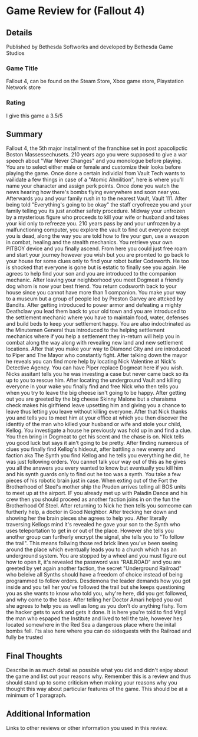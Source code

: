 # Game Review for (Fallout 4)

## Details
Published by Bethesda Softworks and developed by Bethesda Game Studios 

### Game Title

Fallout 4, can be found on the Steam Store, Xbox game store, Playstation Network store

### Rating
I give this game a 3.5/5 

## Summary

Fallout 4, the 5th major installment of the franchise set in post apacolipctic Boston Massessechusets. 210 years ago you were supposed to give a war speech about "War Never Changes" and you monologue before playing. You are to select either male or female and customize their looks before playing the game. Once done a certain individial from Vault Tech wants to vailidate a few things in case of a "Atomic Ahnilition", here is where you'll name your character and assign perk points. Once done you watch the news hearing how there's bombs flying everywhere and soon near you. Afterwards you and your family rush in to the nearest Vault, Vault 111. After being told "Everything's going to be okay" the staff cryofreeze you and your family telling you its just another safety procedure. Midway your unfrozen by a mysterious figure who proceeds to kill your wife or husband and takes your kid only to refreeze you. 210 years pass by and your unfrozen by a malfunctioning computer, you explore the vault to find out everyone except you is dead, along the way you are told how to fire your gun, use a weapon in combat, healing and the stealth mechanics. You retrieve your own PITBOY device and you finally ascend. From here you could just free roam and start your journey however you wish but you are promted to go back to your house for some clues only to find your robot butler Codsworth. He too is shocked that everyone is gone but is estatic to finally see you again. He agrees to help find your son and you are introduced to the companion mechanic. After leaving your neighborhood you meet Dogmeat a friendly dog whom is now your best friend. You return codsworth back to your house since you cannot have more than 1 companion. You make your way to a museum but a group of people led by Preston Garvey are attcked by Bandits. After getting introduced to power armor and defeating a mighty Deathclaw you lead them back to your old town and you are introduced to the settlement mechanic where you have to maintain food, water, defenses and build beds to keep your settlement happy. You are also indoctrinated as the Minutemen General thus introduced to the helping settlement mechanics where if you help a settlement they in-return will help you in combat along the way along with revealing new land and new settlement locations. After that you make your way to Diamond City and are introduced to Piper and The Mayor who constantly fight. After talking down the mayor he reveals you can find more help by locating Nick Valentine at Nick's Detective Agency. You can have Piper replace Dogmeat here if you wish. Nicks assitant tells you he was investing a case but never came back so its up to you to rescue him. After locating the underground Vault and killing everyone in your wake you finally find and free Nick who then tells you when you try to leave the big cheese isn't going to be happy. After getting out you are greeted by the big cheese Skinny Malone but a charaisma check makes his girlfriend leave upsetting him and giving you a chance to leave thus letting you leave without killing everyone. After that Nick thanks you and tells you to meet him at your office at which you then discover the identtiy of the man who killed your husband or wife and stole your child, Kellog. You investigate a house he previously was hold up in and find a clue. You then bring in Dogmeat to get his scent and the chase is on. Nick tells you good luck but says it ain't going to be pretty. After finding numerous of clues you finally find Kellog's hideout, after battling a new enemy and faction aka The Synth you find Kellog and he tells you everything he did, he was just following orders. You cannot talk your way out of this as he gives you all the answers you every wanted to know but eventually you kill him and his synth guards only to find out he too was a synth. You take a few pieces of his robotic brain just in case. When exting out of the Fort the Brotherhood of Steel's mother ship the Pruden arrives telling all BOS units to meet up at the airport. IF you already met up with Paladin Dance and his crew then you should proceed as another faction joins in on the fun the Brotherhood Of Steel. After returning to Nick he then tells you someome can furtherly help, a doctor in Good Neighbor. After trecking her down and showing her the brain pieces she agrees to help you. After literally traversing Kellogs mind it's revealed he gave your son to the Synth who uses teleportation to get in or out of the place. However she tells you another group can furtherly encrypt the signal, she tells you to "To follow the trail". This means follwing those red brick lines you've been seeing around the place which eventually leads you to a church which has an underground system. You are stopped by a wheel and you must figure out how to open it, it's revealed the password was "RAILROAD" and you are greeted by yet again another faction, the secret "Underground Railroad" who beleive all Synths should have a freedom of choice instead of being programmed to follow orders. Desdemona the leader demands how you got inside and you tell her you've followed the trail but she keeps questioning you as she wants to know who told you, why're here, did you get followed, and why come to the base. After telling her Doctor Amari helped you out she agrees to help you as well as long as you don't do anything fishy. Tom the hacker gets to work and gets it done. It is here you're told to find Virgil the man who espaped the Institute and lived to tell the tale, however hes located somewhere in the Red Sea a dangerous place where the inital bombs fell. I'ts also here where you can do sidequests with the Railroad and fully be trusted

## Final Thoughts
Describe in as much detail as possible what you did and didn't enjoy about the
game and list out your reasons why. Remember this is a review and thus should
stand up to some criticism when making your reasons why you thought this way
about particular features of the game. This should be at a minimum of 1
paragraph.

## Additional Information

Links to other reviews or other information you used in this review.
